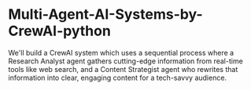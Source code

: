# Multi-Agent-AI-Systems-by-CrewAI-python
We'll build a CrewAI system which uses a sequential process where a Research Analyst agent gathers cutting-edge information from real-time tools like web search, and a Content Strategist agent who rewrites that information into clear, engaging content for a tech-savvy audience. 
